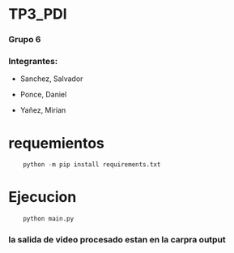 # TP3_PDI

### Grupo 6

### Integrantes:
- Sanchez, Salvador

- Ponce, Daniel

- Yañez, Mirian

# requemientos 
```python
    python -m pip install requirements.txt
```
# Ejecucion
```python
    python main.py
```

### la salida de video procesado estan en la carpra output